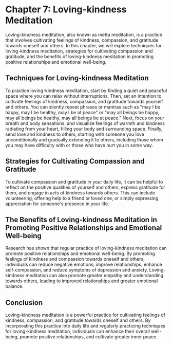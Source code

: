 Chapter 7: Loving-kindness Meditation
=====================================

Loving-kindness meditation, also known as metta meditation, is a practice that involves cultivating feelings of kindness, compassion, and gratitude towards oneself and others. In this chapter, we will explore techniques for loving-kindness meditation, strategies for cultivating compassion and gratitude, and the benefits of loving-kindness meditation in promoting positive relationships and emotional well-being.

Techniques for Loving-kindness Meditation
-----------------------------------------

To practice loving-kindness meditation, start by finding a quiet and peaceful space where you can relax without interruptions. Then, set an intention to cultivate feelings of kindness, compassion, and gratitude towards yourself and others. You can silently repeat phrases or mantras such as "may I be happy, may I be healthy, may I be at peace" or "may all beings be happy, may all beings be healthy, may all beings be at peace." Next, focus on your breath and body sensations, and visualize feelings of warmth and kindness radiating from your heart, filling your body and surrounding space. Finally, send love and kindness to others, starting with someone you love unconditionally and gradually extending it to others, including those whom you may have difficulty with or those who have hurt you in some way.

Strategies for Cultivating Compassion and Gratitude
---------------------------------------------------

To cultivate compassion and gratitude in your daily life, it can be helpful to reflect on the positive qualities of yourself and others, express gratitude for them, and engage in acts of kindness towards others. This can include volunteering, offering help to a friend or loved one, or simply expressing appreciation for someone's presence in your life.

The Benefits of Loving-kindness Meditation in Promoting Positive Relationships and Emotional Well-being
-------------------------------------------------------------------------------------------------------

Research has shown that regular practice of loving-kindness meditation can promote positive relationships and emotional well-being. By promoting feelings of kindness and compassion towards oneself and others, individuals can reduce negative emotions, improve relationships, enhance self-compassion, and reduce symptoms of depression and anxiety. Loving-kindness meditation can also promote greater empathy and understanding towards others, leading to improved relationships and greater emotional balance.

Conclusion
----------

Loving-kindness meditation is a powerful practice for cultivating feelings of kindness, compassion, and gratitude towards oneself and others. By incorporating this practice into daily life and regularly practicing techniques for loving-kindness meditation, individuals can enhance their overall well-being, promote positive relationships, and cultivate greater inner peace.
